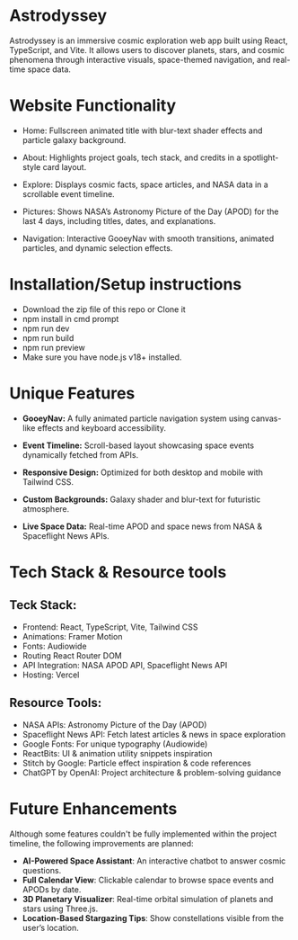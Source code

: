 # Astrodyssey

Astrodyssey is an immersive cosmic exploration web app built using React, TypeScript, and Vite. 
It allows users to discover planets, stars, and cosmic phenomena through interactive visuals, space-themed navigation, and real-time space data.

# Website Functionality

- Home: Fullscreen animated title with blur-text shader effects and particle galaxy background.

- About: Highlights project goals, tech stack, and credits in a spotlight-style card layout.

- Explore: Displays cosmic facts, space articles, and NASA data in a scrollable event timeline.

- Pictures: Shows NASA’s Astronomy Picture of the Day (APOD) for the last 4 days, including titles, dates, and explanations.

- Navigation: Interactive GooeyNav with smooth transitions, animated particles, and dynamic selection effects.

# Installation/Setup instructions
- Download the zip file of this repo or Clone it
- npm install in cmd prompt
- npm run dev
- npm run build
- npm run preview
- Make sure you have node.js v18+ installed.

# Unique Features
- **GooeyNav:** A fully animated particle navigation system using canvas-like effects and keyboard accessibility.

- **Event Timeline:** Scroll-based layout showcasing space events dynamically fetched from APIs.

- **Responsive Design:** Optimized for both desktop and mobile with Tailwind CSS.

- **Custom Backgrounds:** Galaxy shader and blur-text for futuristic atmosphere.

- **Live Space Data:** Real-time APOD and space news from NASA & Spaceflight News APIs.

# Tech Stack & Resource tools
## Teck Stack:
- Frontend: React, TypeScript, Vite, Tailwind CSS
- Animations: Framer Motion
- Fonts: Audiowide
- Routing React Router DOM
- API Integration: NASA APOD API, Spaceflight News API
- Hosting: Vercel
  
## Resource Tools:
- NASA APIs: Astronomy Picture of the Day (APOD)
- Spaceflight News API: Fetch latest articles & news in space exploration
- Google Fonts: For unique typography (Audiowide)
- ReactBits: UI & animation utility snippets inspiration
- Stitch by Google: Particle effect inspiration & code references
- ChatGPT by OpenAI: Project architecture & problem-solving guidance

# Future Enhancements

Although some features couldn't be fully implemented within the project timeline, the following improvements are planned:

- **AI-Powered Space Assistant**: An interactive chatbot to answer cosmic questions.
- **Full Calendar View**: Clickable calendar to browse space events and APODs by date.
- **3D Planetary Visualizer**: Real-time orbital simulation of planets and stars using Three.js.
- **Location-Based Stargazing Tips**: Show constellations visible from the user’s location.


